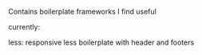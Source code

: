 Contains boilerplate frameworks I find useful

currently:

less: responsive less boilerplate with header and footers
